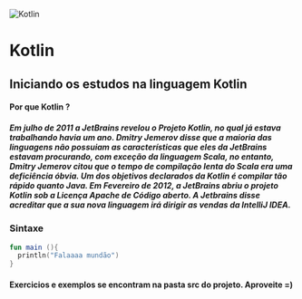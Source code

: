 ![Kotlin](https://img.shields.io/badge/-Kotlin-yellowgreen)

# Kotlin

## Iniciando os estudos na linguagem Kotlin

#### Por que Kotlin ? 
##### Em julho de 2011 a JetBrains revelou o Projeto Kotlin, no qual já estava trabalhando havia um ano. Dmitry Jemerov disse que a maioria das linguagens não possuiam as características que eles da JetBrains estavam procurando, com exceção da linguagem Scala, no entanto, Dmitry Jemerov citou que o tempo de compilação lenta do Scala era uma deficiência óbvia. Um dos objetivos declarados da Kotlin é compilar tão rápido quanto Java. Em Fevereiro de 2012, a JetBrains abriu o projeto Kotlin sob a Licença Apache de Código aberto. A Jetbrains disse acreditar que a sua nova linguagem irá dirigir as vendas da IntelliJ IDEA. 

### Sintaxe
~~~ Kotlin
fun main (){
  println("Falaaaa mundão")
}
~~~

#### Exercicios e exemplos se encontram na pasta **src** do projeto. Aproveite =)
